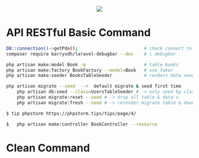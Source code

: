 <p align="center"><img src="https://laravel.com/assets/img/components/logo-laravel.svg"></p>

# API RESTful Basic Command

```bash
DB::connection()->getPdo();                         # check connect to db
composer require barryvdh/laravel-debugbar --dev    # i debugbar

php artisan make:model Book -m                      # table books
php artisan make:factory BookFactory --model=Book   # use faker
php artisan make:seeder BooksTableSeeder            # renders data seeder

php artisan migrate --seed  -->  default migrate & seed first time
    php artisan db:seed --class=UsersTableSeeder # -> only seed by class
    php artisan migrate:reset --seed # -> drop all table & data's 
    php artisan migrate:fresh --seed # -> rerender migrate table & down data seed

$ tip phpstorm https://phpstorm.tips/tips/page/4/    

$   php artisan make:controller BookController --resource    
```

# Clean Command

```bash

```